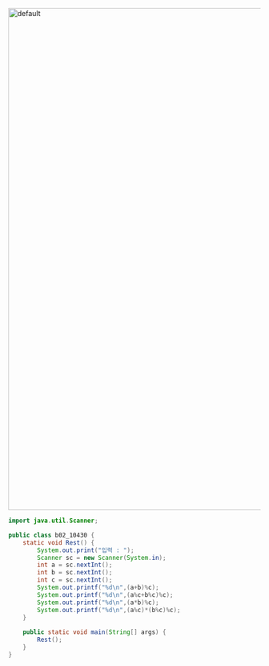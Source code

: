 <img width="1000" alt="default" 
src="https://user-images.githubusercontent.com/29402714/43446302-718baf82-94e3-11e8-8e9c-647fa25fa87b.png">

```java
import java.util.Scanner;

public class b02_10430 {
	static void Rest() {
		System.out.print("입력 : ");
		Scanner sc = new Scanner(System.in);
		int a = sc.nextInt();
		int b = sc.nextInt();
		int c = sc.nextInt();
		System.out.printf("%d\n",(a+b)%c);
		System.out.printf("%d\n",(a%c+b%c)%c);
		System.out.printf("%d\n",(a*b)%c);
		System.out.printf("%d\n",(a%c)*(b%c)%c);
	}
	
	public static void main(String[] args) {
		Rest();
	}
}
```
